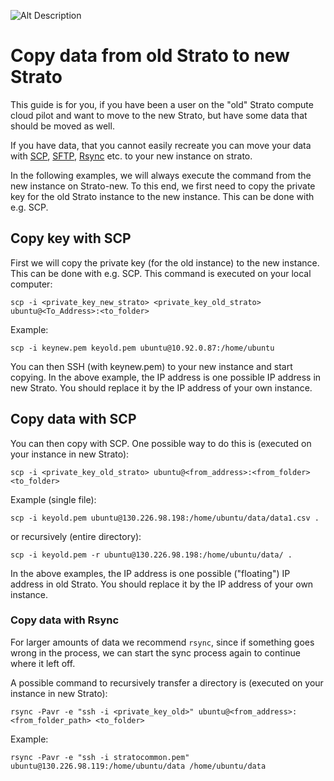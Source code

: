 ![Alt Description](../img/logo.png?raw=true "Title")

# Copy data from old Strato to new Strato
This guide is for you, if you have been a user on the "old" Strato compute cloud pilot and want to move to the new Strato, but have some data that should be moved as well.

If you have data, that you cannot easily recreate you can move your data with [SCP](https://www.howtogeek.com/66776/how-to-remotely-copy-files-over-ssh-without-entering-your-password/), [SFTP](https://linuxconfig.org/how-to-setup-sftp-server-on-ubuntu-18-04-bionic-beaver-with-vsftpd), [Rsync](https://www.digitalocean.com/community/tutorials/how-to-copy-files-with-rsync-over-ssh) etc. to your new instance on strato.

In the following examples, we will always execute the command from the new instance on Strato-new. To this end, we first need to copy the private key for the old Strato instance to the new instance. This can be done with e.g. SCP.

## Copy key with SCP
First we will copy the private key (for the old instance) to the new instance. This can be done with e.g. SCP. This command is executed on your local computer:
```
scp -i <private_key_new_strato> <private_key_old_strato> ubuntu@<To_Address>:<to_folder>
```

Example:
```
scp -i keynew.pem keyold.pem ubuntu@10.92.0.87:/home/ubuntu
```

You can then SSH (with keynew.pem) to your new instance and start copying. In the above example, the IP address is one possible IP address in new Strato. You should replace it by the IP address of your own instance.

## Copy data with SCP

You can then copy with SCP. One possible way to do this is (executed on your instance in new Strato):
```
scp -i <private_key_old_strato> ubuntu@<from_address>:<from_folder> <to_folder>
```

Example (single file):
```
scp -i keyold.pem ubuntu@130.226.98.198:/home/ubuntu/data/data1.csv .
```

or recursively (entire directory):
```
scp -i keyold.pem -r ubuntu@130.226.98.198:/home/ubuntu/data/ .
```

In the above examples, the IP address is one possible ("floating") IP address in old Strato. You should replace it by the IP address of your own instance.

### Copy data with Rsync

For larger amounts of data we recommend `rsync`, since if something goes wrong in the process, we can start the sync process again to continue where it left off.

A possible command to recursively transfer a directory is (executed on your instance in new Strato):
```
rsync -Pavr -e "ssh -i <private_key_old>" ubuntu@<from_address>:<from_folder_path> <to_folder>

```

Example:

```
rsync -Pavr -e "ssh -i stratocommon.pem" ubuntu@130.226.98.119:/home/ubuntu/data /home/ubuntu/data
```

